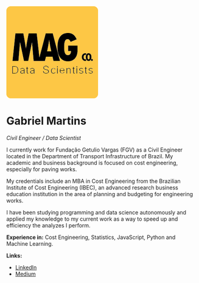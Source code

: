 <img src="Logo.png" class="center">

# Gabriel Martins

<i>Civil Engineer / Data Scientist</i>

I currently work for Fundação Getulio Vargas (FGV) as a Civil Engineer located in the Department of Transport Infrastructure of Brazil. My academic and business background is focused on cost engineering, especially for paving works.

My credentials include an MBA in Cost Engineering from the Brazilian Institute of Cost Engineering (IBEC), an advanced research business education institution in the area of planning and budgeting for engineering works.

I have been studying programming and data science autonomously and applied my knowledge to my current work as a way to speed up and efficiency the analyzes I perform.

<b>Experience in:</b> Cost Engineering, Statistics, JavaScript, Python and Machine Learning.

<b> Links:</b>

* <a href="https://www.linkedin.com/in/gabriel-martins-b31b871a4/">LinkedIn</a>
* <a href="https://medium.com/@engcivilgabriel">Medium</a>
